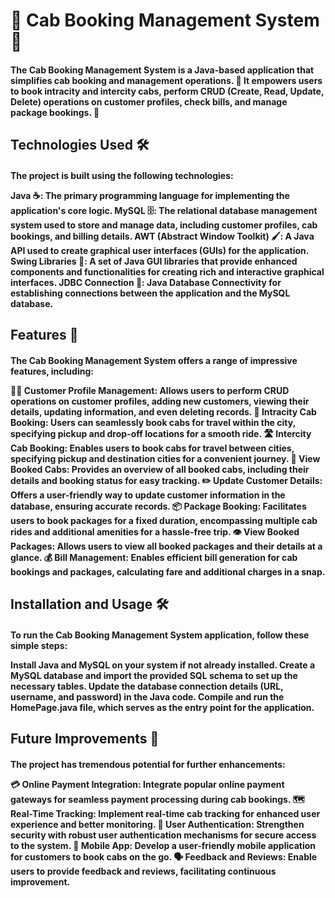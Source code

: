 <h1>🚕 Cab Booking Management System 📅</h1>
<h4>The Cab Booking Management System is a Java-based application that simplifies cab booking and management operations. 🚀 It empowers users to book intracity and intercity cabs, perform CRUD (Create, Read, Update, Delete) operations on customer profiles, check bills, and manage package bookings. 💼</h4>
<h2>Technologies Used 🛠️</h2>
<h4>The project is built using the following technologies:</br>

Java ☕: The primary programming language for implementing the application's core logic.
MySQL 🗄️: The relational database management system used to store and manage data, including customer profiles, cab bookings, and billing details.
AWT (Abstract Window Toolkit) 🖌️: A Java API used to create graphical user interfaces (GUIs) for the application.
Swing Libraries 🎨: A set of Java GUI libraries that provide enhanced components and functionalities for creating rich and interactive graphical interfaces.
JDBC Connection 🔌: Java Database Connectivity for establishing connections between the application and the MySQL database.</h4>
<h2>Features 🌟</h2>
<h4>The Cab Booking Management System offers a range of impressive features, including:

🧑‍💼 Customer Profile Management: Allows users to perform CRUD operations on customer profiles, adding new customers, viewing their details, updating information, and even deleting records.
🚗 Intracity Cab Booking: Users can seamlessly book cabs for travel within the city, specifying pickup and drop-off locations for a smooth ride.
🛣️ Intercity Cab Booking: Enables users to book cabs for travel between cities, specifying pickup and destination cities for a convenient journey.
👀 View Booked Cabs: Provides an overview of all booked cabs, including their details and booking status for easy tracking.
✏️ Update Customer Details: Offers a user-friendly way to update customer information in the database, ensuring accurate records.
📦 Package Booking: Facilitates users to book packages for a fixed duration, encompassing multiple cab rides and additional amenities for a hassle-free trip.
👁️ View Booked Packages: Allows users to view all booked packages and their details at a glance.
💰 Bill Management: Enables efficient bill generation for cab bookings and packages, calculating fare and additional charges in a snap.
</h4>
<h2>Installation and Usage 🛠️</h2>
<h4>To run the Cab Booking Management System application, follow these simple steps:

Install Java and MySQL on your system if not already installed.
Create a MySQL database and import the provided SQL schema to set up the necessary tables.
Update the database connection details (URL, username, and password) in the Java code.
Compile and run the HomePage.java file, which serves as the entry point for the application.</h4>
<h2>Future Improvements 🚀</h2>
<h4>The project has tremendous potential for further enhancements:

💳 Online Payment Integration: Integrate popular online payment gateways for seamless payment processing during cab bookings.
🗺️ Real-Time Tracking: Implement real-time cab tracking for enhanced user experience and better monitoring.
🔐 User Authentication: Strengthen security with robust user authentication mechanisms for secure access to the system.
📱 Mobile App: Develop a user-friendly mobile application for customers to book cabs on the go.
🗣️ Feedback and Reviews: Enable users to provide feedback and reviews, facilitating continuous improvement.</h4>

